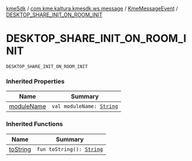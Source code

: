[kmeSdk](../../index.md) / [com.kme.kaltura.kmesdk.ws.message](../index.md) / [KmeMessageEvent](index.md) / [DESKTOP_SHARE_INIT_ON_ROOM_INIT](./-d-e-s-k-t-o-p_-s-h-a-r-e_-i-n-i-t_-o-n_-r-o-o-m_-i-n-i-t.md)

# DESKTOP_SHARE_INIT_ON_ROOM_INIT

`DESKTOP_SHARE_INIT_ON_ROOM_INIT`

### Inherited Properties

| Name | Summary |
|---|---|
| [moduleName](module-name.md) | `val moduleName: `[`String`](https://kotlinlang.org/api/latest/jvm/stdlib/kotlin/-string/index.html) |

### Inherited Functions

| Name | Summary |
|---|---|
| [toString](to-string.md) | `fun toString(): `[`String`](https://kotlinlang.org/api/latest/jvm/stdlib/kotlin/-string/index.html) |
